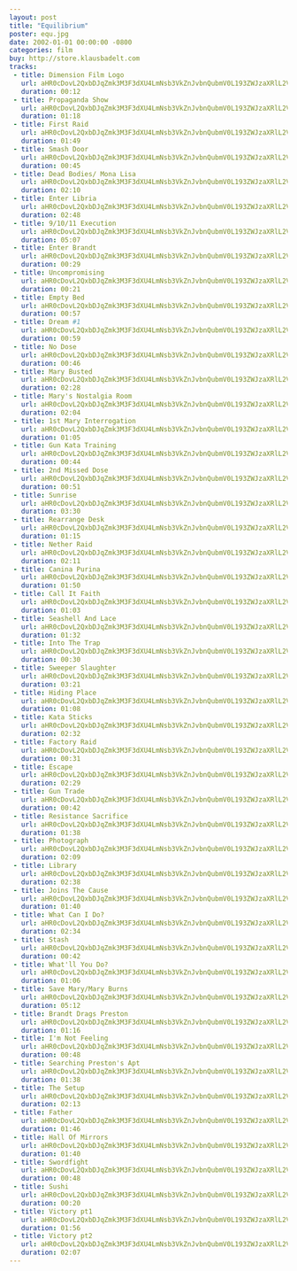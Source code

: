 ```yaml
---
layout: post
title: "Equilibrium"
poster: equ.jpg
date: 2002-01-01 00:00:00 -0800
categories: film
buy: http://store.klausbadelt.com
tracks:
 - title: Dimension Film Logo
   url: aHR0cDovL2QxbDJqZmk3M3F3dXU4LmNsb3VkZnJvbnQubmV0L193ZWJzaXRlL2VxdS8wMSBEaW1lbnNpb24gRmlsbSBMb2dvLm1wMw==
   duration: 00:12
 - title: Propaganda Show
   url: aHR0cDovL2QxbDJqZmk3M3F3dXU4LmNsb3VkZnJvbnQubmV0L193ZWJzaXRlL2VxdS8wMiBQcm9wYWdhbmRhIFNob3cubXAz
   duration: 01:18
 - title: First Raid
   url: aHR0cDovL2QxbDJqZmk3M3F3dXU4LmNsb3VkZnJvbnQubmV0L193ZWJzaXRlL2VxdS8wMyBGaXJzdCBSYWlkLm1wMw==
   duration: 01:49
 - title: Smash Door
   url: aHR0cDovL2QxbDJqZmk3M3F3dXU4LmNsb3VkZnJvbnQubmV0L193ZWJzaXRlL2VxdS8wNCBTbWFzaCBEb29yLm1wMw==
   duration: 00:45
 - title: Dead Bodies/ Mona Lisa
   url: aHR0cDovL2QxbDJqZmk3M3F3dXU4LmNsb3VkZnJvbnQubmV0L193ZWJzaXRlL2VxdS8wNSBEZWFkIEJvZGllc18gTW9uYSBMaXNhLm1wMw==
   duration: 02:10
 - title: Enter Libria
   url: aHR0cDovL2QxbDJqZmk3M3F3dXU4LmNsb3VkZnJvbnQubmV0L193ZWJzaXRlL2VxdS8wNiBFbnRlciBMaWJyaWEubXAz
   duration: 02:48
 - title: 9/10/11 Execution
   url: aHR0cDovL2QxbDJqZmk3M3F3dXU4LmNsb3VkZnJvbnQubmV0L193ZWJzaXRlL2VxdS8wNyA5XzEwXzExIEV4ZWN1dGlvbi5tcDM=
   duration: 05:07
 - title: Enter Brandt
   url: aHR0cDovL2QxbDJqZmk3M3F3dXU4LmNsb3VkZnJvbnQubmV0L193ZWJzaXRlL2VxdS8wOCBFbnRlciBCcmFuZHQubXAz
   duration: 00:29
 - title: Uncompromising
   url: aHR0cDovL2QxbDJqZmk3M3F3dXU4LmNsb3VkZnJvbnQubmV0L193ZWJzaXRlL2VxdS8wOSBVbmNvbXByb21pc2luZy5tcDM=
   duration: 00:21
 - title: Empty Bed
   url: aHR0cDovL2QxbDJqZmk3M3F3dXU4LmNsb3VkZnJvbnQubmV0L193ZWJzaXRlL2VxdS8xMCBFbXB0eSBCZWQubXAz
   duration: 00:57
 - title: Dream #1
   url: aHR0cDovL2QxbDJqZmk3M3F3dXU4LmNsb3VkZnJvbnQubmV0L193ZWJzaXRlL2VxdS8xMSBEcmVhbSAjMS5tcDM=
   duration: 00:59
 - title: No Dose
   url: aHR0cDovL2QxbDJqZmk3M3F3dXU4LmNsb3VkZnJvbnQubmV0L193ZWJzaXRlL2VxdS8xMiBObyBEb3NlLm1wMw==
   duration: 00:46
 - title: Mary Busted
   url: aHR0cDovL2QxbDJqZmk3M3F3dXU4LmNsb3VkZnJvbnQubmV0L193ZWJzaXRlL2VxdS8xMyBNYXJ5IEJ1c3RlZC5tcDM=
   duration: 02:28
 - title: Mary's Nostalgia Room
   url: aHR0cDovL2QxbDJqZmk3M3F3dXU4LmNsb3VkZnJvbnQubmV0L193ZWJzaXRlL2VxdS8xNCBNYXJ5J3MgTm9zdGFsZ2lhIFJvb20ubXAz
   duration: 02:04
 - title: 1st Mary Interrogation
   url: aHR0cDovL2QxbDJqZmk3M3F3dXU4LmNsb3VkZnJvbnQubmV0L193ZWJzaXRlL2VxdS8xNSAxc3QgTWFyeSBJbnRlcnJvZ2F0aW9uLm1wMw==
   duration: 01:05
 - title: Gun Kata Training
   url: aHR0cDovL2QxbDJqZmk3M3F3dXU4LmNsb3VkZnJvbnQubmV0L193ZWJzaXRlL2VxdS8xNiBHdW4gS2F0YSBUcmFpbmluZy5tcDM=
   duration: 00:44
 - title: 2nd Missed Dose
   url: aHR0cDovL2QxbDJqZmk3M3F3dXU4LmNsb3VkZnJvbnQubmV0L193ZWJzaXRlL2VxdS8xNyAybmQgTWlzc2VkIERvc2UubXAz
   duration: 00:51
 - title: Sunrise
   url: aHR0cDovL2QxbDJqZmk3M3F3dXU4LmNsb3VkZnJvbnQubmV0L193ZWJzaXRlL2VxdS8xOCBTdW5yaXNlLm1wMw==
   duration: 03:30
 - title: Rearrange Desk
   url: aHR0cDovL2QxbDJqZmk3M3F3dXU4LmNsb3VkZnJvbnQubmV0L193ZWJzaXRlL2VxdS8xOSBSZWFycmFuZ2UgRGVzay5tcDM=
   duration: 01:15
 - title: Nether Raid
   url: aHR0cDovL2QxbDJqZmk3M3F3dXU4LmNsb3VkZnJvbnQubmV0L193ZWJzaXRlL2VxdS8yMCBOZXRoZXIgUmFpZC5tcDM=
   duration: 02:11
 - title: Canina Purina
   url: aHR0cDovL2QxbDJqZmk3M3F3dXU4LmNsb3VkZnJvbnQubmV0L193ZWJzaXRlL2VxdS8yMSBDYW5pbmEgUHVyaW5hLm1wMw==
   duration: 01:50
 - title: Call It Faith
   url: aHR0cDovL2QxbDJqZmk3M3F3dXU4LmNsb3VkZnJvbnQubmV0L193ZWJzaXRlL2VxdS8yMiBDYWxsIEl0IEZhaXRoLm1wMw==
   duration: 01:03
 - title: Seashell And Lace
   url: aHR0cDovL2QxbDJqZmk3M3F3dXU4LmNsb3VkZnJvbnQubmV0L193ZWJzaXRlL2VxdS8yMyBTZWFzaGVsbCBBbmQgTGFjZS5tcDM=
   duration: 01:32
 - title: Into The Trap
   url: aHR0cDovL2QxbDJqZmk3M3F3dXU4LmNsb3VkZnJvbnQubmV0L193ZWJzaXRlL2VxdS8yNCBJbnRvIFRoZSBUcmFwLm1wMw==
   duration: 00:30
 - title: Sweeper Slaughter
   url: aHR0cDovL2QxbDJqZmk3M3F3dXU4LmNsb3VkZnJvbnQubmV0L193ZWJzaXRlL2VxdS8yNSBTd2VlcGVyIFNsYXVnaHRlci5tcDM=
   duration: 03:21
 - title: Hiding Place
   url: aHR0cDovL2QxbDJqZmk3M3F3dXU4LmNsb3VkZnJvbnQubmV0L193ZWJzaXRlL2VxdS8yNiBIaWRpbmcgUGxhY2UubXAz
   duration: 01:08
 - title: Kata Sticks
   url: aHR0cDovL2QxbDJqZmk3M3F3dXU4LmNsb3VkZnJvbnQubmV0L193ZWJzaXRlL2VxdS8yNyBLYXRhIFN0aWNrcy5tcDM=
   duration: 02:32
 - title: Factory Raid
   url: aHR0cDovL2QxbDJqZmk3M3F3dXU4LmNsb3VkZnJvbnQubmV0L193ZWJzaXRlL2VxdS8yOCBGYWN0b3J5IFJhaWQubXAz
   duration: 00:31
 - title: Escape
   url: aHR0cDovL2QxbDJqZmk3M3F3dXU4LmNsb3VkZnJvbnQubmV0L193ZWJzaXRlL2VxdS8yOSBFc2NhcGUubXAz
   duration: 02:29
 - title: Gun Trade
   url: aHR0cDovL2QxbDJqZmk3M3F3dXU4LmNsb3VkZnJvbnQubmV0L193ZWJzaXRlL2VxdS8zMCBHdW4gVHJhZGUubXAz
   duration: 00:42
 - title: Resistance Sacrifice
   url: aHR0cDovL2QxbDJqZmk3M3F3dXU4LmNsb3VkZnJvbnQubmV0L193ZWJzaXRlL2VxdS8zMSBSZXNpc3RhbmNlIFNhY3JpZmljZS5tcDM=
   duration: 01:38
 - title: Photograph
   url: aHR0cDovL2QxbDJqZmk3M3F3dXU4LmNsb3VkZnJvbnQubmV0L193ZWJzaXRlL2VxdS8zMiBQaG90b2dyYXBoLm1wMw==
   duration: 02:09
 - title: Library
   url: aHR0cDovL2QxbDJqZmk3M3F3dXU4LmNsb3VkZnJvbnQubmV0L193ZWJzaXRlL2VxdS8zMyBMaWJyYXJ5Lm1wMw==
   duration: 02:38
 - title: Joins The Cause
   url: aHR0cDovL2QxbDJqZmk3M3F3dXU4LmNsb3VkZnJvbnQubmV0L193ZWJzaXRlL2VxdS8zNCBKb2lucyBUaGUgQ2F1c2UubXAz
   duration: 01:40
 - title: What Can I Do?
   url: aHR0cDovL2QxbDJqZmk3M3F3dXU4LmNsb3VkZnJvbnQubmV0L193ZWJzaXRlL2VxdS8zNSBXaGF0IENhbiBJIERvXy5tcDM=
   duration: 02:34
 - title: Stash
   url: aHR0cDovL2QxbDJqZmk3M3F3dXU4LmNsb3VkZnJvbnQubmV0L193ZWJzaXRlL2VxdS8zNiBTdGFzaC5tcDM=
   duration: 00:42
 - title: What'll You Do?
   url: aHR0cDovL2QxbDJqZmk3M3F3dXU4LmNsb3VkZnJvbnQubmV0L193ZWJzaXRlL2VxdS8zNyBXaGF0J2xsIFlvdSBEb18ubXAz
   duration: 01:06
 - title: Save Mary/Mary Burns
   url: aHR0cDovL2QxbDJqZmk3M3F3dXU4LmNsb3VkZnJvbnQubmV0L193ZWJzaXRlL2VxdS8zOCBTYXZlIE1hcnlfTWFyeSBCdXJucy5tcDM=
   duration: 05:12
 - title: Brandt Drags Preston
   url: aHR0cDovL2QxbDJqZmk3M3F3dXU4LmNsb3VkZnJvbnQubmV0L193ZWJzaXRlL2VxdS8zOSBCcmFuZHQgRHJhZ3MgUHJlc3Rvbi5tcDM=
   duration: 01:16
 - title: I'm Not Feeling
   url: aHR0cDovL2QxbDJqZmk3M3F3dXU4LmNsb3VkZnJvbnQubmV0L193ZWJzaXRlL2VxdS80MCBJJ20gTm90IEZlZWxpbmcubXAz
   duration: 00:48
 - title: Searching Preston's Apt
   url: aHR0cDovL2QxbDJqZmk3M3F3dXU4LmNsb3VkZnJvbnQubmV0L193ZWJzaXRlL2VxdS80MSBTZWFyY2hpbmcgUHJlc3RvbidzIEFwdC5tcDM=
   duration: 01:38
 - title: The Setup
   url: aHR0cDovL2QxbDJqZmk3M3F3dXU4LmNsb3VkZnJvbnQubmV0L193ZWJzaXRlL2VxdS80MiBUaGUgU2V0dXAubXAz
   duration: 02:13
 - title: Father
   url: aHR0cDovL2QxbDJqZmk3M3F3dXU4LmNsb3VkZnJvbnQubmV0L193ZWJzaXRlL2VxdS80MyBGYXRoZXIubXAz
   duration: 01:46
 - title: Hall Of Mirrors
   url: aHR0cDovL2QxbDJqZmk3M3F3dXU4LmNsb3VkZnJvbnQubmV0L193ZWJzaXRlL2VxdS80NCBIYWxsIE9mIE1pcnJvcnMubXAz
   duration: 01:40
 - title: Swordfight
   url: aHR0cDovL2QxbDJqZmk3M3F3dXU4LmNsb3VkZnJvbnQubmV0L193ZWJzaXRlL2VxdS80NSBTd29yZGZpZ2h0Lm1wMw==
   duration: 00:48
 - title: Sushi
   url: aHR0cDovL2QxbDJqZmk3M3F3dXU4LmNsb3VkZnJvbnQubmV0L193ZWJzaXRlL2VxdS80NiBTdXNoaS5tcDM=
   duration: 00:20
 - title: Victory pt1
   url: aHR0cDovL2QxbDJqZmk3M3F3dXU4LmNsb3VkZnJvbnQubmV0L193ZWJzaXRlL2VxdS80NyBWaWN0b3J5IHB0MS5tcDM=
   duration: 01:56
 - title: Victory pt2
   url: aHR0cDovL2QxbDJqZmk3M3F3dXU4LmNsb3VkZnJvbnQubmV0L193ZWJzaXRlL2VxdS80OCBWaWN0b3J5IHB0Mi5tcDM=
   duration: 02:07
---
```

